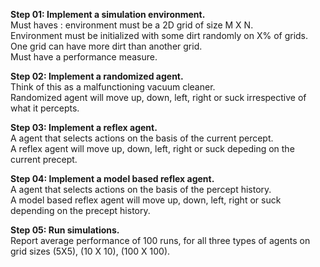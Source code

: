 **Step 01: Implement a simulation environment.** <br />
Must haves : environment must be a 2D grid of size M X N. <br />
Environment must be initialized with some dirt randomly on X% of grids. <br />
One grid can have more dirt than another grid. <br />
Must have a performance measure. 

**Step 02: Implement a randomized agent.** <br />
Think of this as a malfunctioning vacuum cleaner. <br />
Randomized agent will move up, down, left, right or suck irrespective of what it percepts. <br />

**Step 03: Implement a reflex agent.** <br />
A agent that selects actions on the basis of the current percept. <br />
A reflex agent will move up, down, left, right or suck depeding on the current precept. <br />

**Step 04: Implement a model based reflex agent.** <br />
A agent that selects actions on the basis of the percept history. <br />
A model based reflex agent will move up, down, left, right or suck depending on the precept history. <br />

**Step 05: Run simulations.** <br />
Report average performance of 100 runs,  for all three types of agents on grid sizes (5X5), (10 X 10), (100 X 100). <br />

